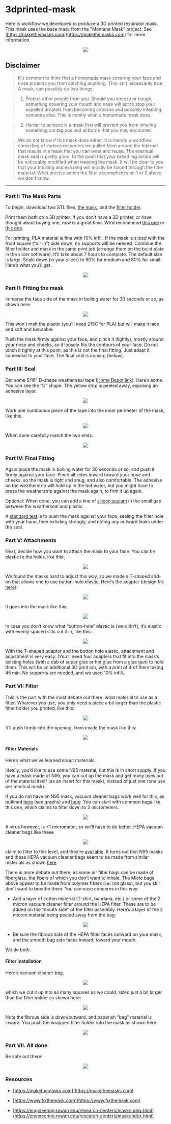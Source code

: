 # 3dprinted-mask
Here is workflow we developed to produce a 3D printed respirator mask.  This mask uses the base mask from the "Montana Mask" project. See [https://makethemasks.com](https://makethemasks.com) for more information.


<p align="center">
   <img src="https://github.com/tbensky/3dprinted-mask/blob/master/button_hole_all4.jpeg">
</p>


## Disclaimer
>It's common to think that a homemade mask covering your face and nose protects you from catching anything. This isn't necessarily true.  A mask, can possibly do two things: 

>1. Protect other people from you. Should you sneeze or cough, something covering your mouth and nose will act to stop your expelled droplets from becoming airborne and possibly infecting someone else.  This is mostly what a homemade mask does.

>2. Harder to achieve is a mask that will prevent you from inhaling something contagious and airborne that you may encounter.

>We do not know if this mask does either. It is merely a workflow consisting of various resources we pulled from around the Internet that results in a mask that you can wear and reuse. The eventual mask seal is pretty good, to the point that your breathing action will be noticeably modified when wearing the mask. It will be clear to you that your inhaling and exhaling will mostly be forced through the filter material. What precise action the filter accomplishes on 1 or 2 above, we don't know. 

---

### Part I: The Mask Parts
To begin, download two STL files, [the mask](https://www.makethemasks.com/s/MontanaMasks.stl), and the [filter holder](https://www.makethemasks.com/s/MontanaMaskFilterFrameWithFlange.stl). 

Print them both on a 3D printer. If you don’t have a 3D printer, or have thought about buying one, now is a great time.  We’d recommend [this one](https://shop.prusa3d.com/en/3d-printers/181-original-prusa-i3-mk3-3d-printer.html#) or [this one](https://shop.prusa3d.com/en/3d-printers/994-original-prusa-mini.html#).  

For printing, PLA material is fine with 10% infill. If the mask is sliced with the front square (“air in”) side down, no supports will be needed.  Combine the filter holder and mask in the same print job (arrange them on the build plate in the slicer software). It’ll take about 7 hours to complete. The default size is large. Scale down (in your slicer) to 90% for medium and 80% for small. Here’s what you’ll get.

<p align="center">
   <img src=https://github.com/tbensky/3dprinted-mask/blob/master/mask800.JPG>
</p>

### Part II: Fitting the mask
Immerse the face side of the mask in boiling water for 30 seconds or so, as shown here.

<p align="center">
   <img src=https://github.com/tbensky/3dprinted-mask/blob/master/mask_water.JPG>
</p>

This won't melt the plastic (you'll need 215C for PLA) but will make it nice and soft and bendable.

Push the mask firmly against your face, and pinch it (lightly), mostly around your nose and cheeks, so it loosely fits the contours of your face. Do not pinch it tightly at this point, as this is not the final fitting. Just adapt it somewhat to your face. The final seal is coming (below).

### Part III: Seal
Get some 5/16” D-shape weatherseal tape ([Home Depot link](https://www.homedepot.com/p/Frost-King-5-16-in-x-1-4-in-x-17-ft-White-D-Center-EPDM-Medium-Gap-Weatherseal-Tape-V25WA/100017014)). Here’s some. You can see the “D” shape. The yellow strip is peeled away, exposing an adhesive layer.

<p align="center">
   <img src=https://github.com/tbensky/3dprinted-mask/blob/master/D-shape.JPG>
</p>


Work one continuous piece of the tape into the inner perimeter of the mask, like this.

<p align="center">
   <img src="https://github.com/tbensky/3dprinted-mask/blob/master/D-shape_start copy.JPG">
</p>

When done carefully match the two ends.

<p align="center">
   <img src="https://github.com/tbensky/3dprinted-mask/blob/master/D-done.JPG">
</p>

### Part IV: Final Fitting
Again place the mask in boiling water for 30 seconds or so, and push it firmly against your face.  Pinch all sides inward toward your nose and cheeks, so the mask is tight and snug, and also comfortable.  The adhesive on the weatherstrip will hold up in the hot water, but you might have to press the weatherstrip against the mask again, to firm it up again.

Optional: When done, you can add a line of [silicon sealant](https://www.homedepot.com/p/DAP-Silicone-Max-2-8-oz-Clear-100-Premium-Kitchen-and-Bath-Silicone-Sealant-08794/301531803) in the small gap between the weatherseal and plastic.

A [standard test](https://youtu.be/CVjGCPfRwUo) is to push the mask against your face, sealing the filter hole with your hand, then exhaling strongly, and noting any outward leaks under the seal.

### Part V: Attachments
Next, decide how you want to attach the mask to your face.  You can tie elastic to the holes, like this:

<p align="center">
   <img src="https://github.com/tbensky/3dprinted-mask/blob/master/elastic_ties.jpg">
</p>

We found the masks hard to adjust this way, so we made a T-shaped add-on that allows one to use button-hole elastic. Here’s the adapter (design file [here](https://www.thingiverse.com/thing:4283952)):

<p align="center">
   <img src="https://github.com/tbensky/3dprinted-mask/blob/master/T320.jpeg">
</p>

It goes into the mask like this:

<p align="center">
   <img src="https://github.com/tbensky/3dprinted-mask/blob/master/button_hole.jpeg">
</p>

In case you don’t know what “button-hole” elastic is (we didn’t), it’s elastic with evenly spaced slits cut it in, like this:

<p align="center">
   <img src="https://github.com/tbensky/3dprinted-mask/blob/master/button_hole.JPG">
</p>

With the T-shaped adaptor and the button hole elastic, attachment and adjustment is very easy.  (You’ll need four adapters that fit into the mask’s existing holes (with a dab of super glue or hot glue from a glue gun) to hold them.  This will be an additional 3D print job, with a print of 4 of them taking 45 min. No supports are needed, and we used 10% infill..



### Part VI: Filter
This is the part with the most debate out there: what material to use as a filter. Whatever you use, you only need a piece a bit larger than the plastic filter holder you printed, like this:

<p align="center">
   <img src="https://github.com/tbensky/3dprinted-mask/blob/master/filter_fit.JPG">
</p>

It’ll push firmly into the opening, from inside the mask like this:

<p align="center">
   <img src="https://github.com/tbensky/3dprinted-mask/blob/master/filter_fit_mask.JPG">
</p>

#### Filter Materials

Here’s what we’ve learned about materials.

Ideally, you’d like to use some N95 material, but this is in short supply. If you have a mask made of N95, you can cut up the mask and get many uses out of the material itself (as an insert for this mask), instead of just one (one use per medical mask).

If you do not have an N95 mask, vacuum cleaner bags work well for this, as outlined [here](https://smartairfilters.com/en/blog/best-materials-make-diy-face-mask-virus/) (see graphs) and [here](https://www.ncbi.nlm.nih.gov/pubmed/24229526). You can start with common bags like this one, which claims to filter down to 2 micrometers.

<p align="center">
   <img src="https://github.com/tbensky/3dprinted-mask/blob/master/kenmore.JPG">
</p>

A virus however, is <1 micrometer, so we’ll have to do better. HEPA vacuum cleaner bags like these

<p align="center">
   <img src="https://github.com/tbensky/3dprinted-mask/blob/master/meile_filters.JPG">
</p>

claim to filter to this level, and they’re [available](https://www.bedbathandbeyond.com/store/product/miele-airclean-fjm-dustbag/1016438286?keyword=meile-baggs).  It turns out that N95 masks and these HEPA vacuum cleaner bags seem to be made from similar materials as shown [here](https://youtu.be/ZWkLqJrjWe8).  

There is more debate out there, as some air filter bags can be made of fiberglass, the fibers of which you don’t want to inhale.  The Miele bags above appear to be made from polymer fibers (i.e. not glass), but you still don’t want to breathe them.  You can ease concerns in this way: 

* Add a layer of cotton material (T-shirt, bandana, etc.) or some of the 2 micron vacuum cleaner filter around the HEPA filter. These are to be added on the “mouth side” of the filter assembly. Here’s a layer of the 2 micron material being peeled away from the bag:

<p align="center">
   <img src="https://github.com/tbensky/3dprinted-mask/blob/master/2micron.JPG">
</p>

* Be sure the fibrous side of the HEPA filter faces outward on your mask, and the smooth bag side faces inward, toward your mouth.

We do both. 

#### Filter installation

Here’s vacuum cleaner bag,

<p align="center">
   <img src="https://github.com/tbensky/3dprinted-mask/blob/master/vac_bag.JPG">
</p>

which we cut it up into as many squares as we could, sized just a bit larger than the filter holder as shown here:

<p align="center">
   <img src="https://github.com/tbensky/3dprinted-mask/blob/master/filter_fit.JPG">
</p>

Note the fibrous side is down/outward, and paperish “bag” material is inward. You push the wrapped filter holder into the mask as shown here:

<p align="center">
   <img src="https://github.com/tbensky/3dprinted-mask/blob/master/filter_fit_mask.JPG">
</p>



### Part VII. All done

Be safe out there!

<p align="center">
   <img src="https://github.com/tbensky/3dprinted-mask/blob/master/button_hole_all4.jpeg">
</p>

### Resources


* [https://makethemasks.com](https://makethemasks.com)

* [https://www.fixthemask.com](https://www.fixthemask.com)

* [https://engineering.rowan.edu/research-centers/mask/index.html](https://engineering.rowan.edu/research-centers/mask/index.html)










